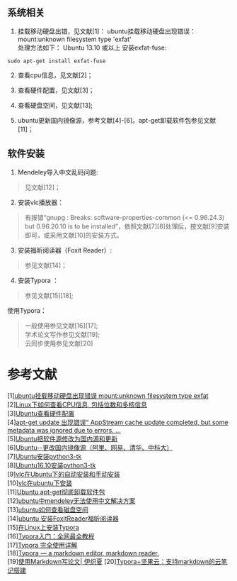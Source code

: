 ## 系统相关  

1. 挂载移动硬盘出错，见文献[1]：
ubuntu挂载移动硬盘出现错误：mount:unknown filesystem type 'exfat'  
处理方法如下：
Ubuntu 13.10 或以上
安装exfat-fuse:
```
sudo apt-get install exfat-fuse
```

2. 查看cpu信息，见文献[2]；  

  
3. 查看硬件配置，见文献[3]；
  
4. 查看硬盘空间，见文献[13];
  
5. ubuntu更新国内镜像源，参考文献[4]-[6]。apt-get卸载软件包参见文献[11]；  
  
## 软件安装  
1. Mendeley导入中文乱码问题:
>见文献[12]；

2. 安装vlc播放器：
>有报错“gnupg : Breaks: software-properties-common (<= 0.96.24.3) but 0.96.20.10 is to be installed”，依照文献[7][8]处理后，按文献[9]安装即可，或采用文献[10]的安装方式。
  
3. 安装福昕阅读器（Foxit Reader）:
>参见文献[14]；  
  
4. 安装Typora ：  
>参见文献[15][18];    
  
  使用Typora：  
  >一般使用参见文献[16][17];  
>学术论文写作参见文献[19];  
>云同步使用参见文献[20]
    
    

    
    
    
     
# 参考文献
[1][ubuntu挂载移动硬盘出现错误 mount:unknown filesystem type exfat](https://www.jb51.net/os/Ubuntu/560860.html)  
[2][Linux下如何查看CPU信息, 包括位数和多核信息](https://blog.csdn.net/daniel_h1986/article/details/6318050)  
[3][Ubuntu查看硬件配置](https://www.jianshu.com/p/7181f1d09339)  
[4][apt-get update 出现错误“ AppStream cache update completed, but some metadata was ignored due to errors. ...](https://blog.csdn.net/weixin_30429201/article/details/97199066)  
[5][Ubuntu把软件源修改为国内源和更新](https://blog.csdn.net/qq_43597899/article/details/97573165)  
[6][Ubuntu--更改国内镜像源（阿里、网易、清华、中科大）](https://blog.csdn.net/u011483658/article/details/95012034)  
[7][Ubuntu安装python3-tk](https://blog.csdn.net/DSTJWJW/article/details/83449931)  
[8][Ubuntu16.10安装python3-tk](https://blog.csdn.net/zengNLP/article/details/79643662)    
[9][vlc在Ubuntu下的自动安装和手动安装](https://blog.csdn.net/fireroll/article/details/5867156)  
[10][vlc在ubuntu下安装](http://blog.sina.com.cn/s/blog_62949ff40101edmv.html)  
[11][Ubuntu apt-get彻底卸载软件包](https://blog.csdn.net/get_set/article/details/51276609)  
[12][ubuntu中mendeley无法使用中文解决方案](https://blog.csdn.net/weixin_40100431/article/details/82633423)  
[13][ubuntu如何查看磁盘空间](https://jingyan.baidu.com/article/39810a23bafcdab637fda64a.html)  
[14][ubuntu 安装FoxitReader福昕阅读器](https://blog.csdn.net/github_38704428/article/details/79091407)  
[15][在Linux上安装Typora](https://www.typora.net/364.html)  
[16][Typora入门：全网最全教程](https://www.cnblogs.com/hider/p/11614688.html)  
[17][Typora 完全使用详解](https://sspai.com/post/54912)  
[18][Typora — a markdown editor, markdown reader.](https://typora.io/)  
[19][使用Markdown写论文| 伊织夏](https://www.ai1994.com/2019/01/06/markdownpaper/)
[20][Typora+坚果云：支持markdown的云笔记搭建](https://zhuanlan.zhihu.com/p/36556550)

